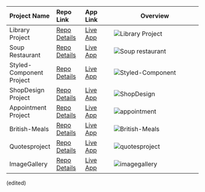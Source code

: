 
<table class="table">
  <thead>
    <tr>
      <th align="left" width="15%">Project Name</th>
      <th align="left" width="15%">Repo Link</th>
      <th align="left" width="15%">App Link</th>
      <th align="center">Overview</th>
    </tr>
  </thead>
  <tbody>
     <tr>
      <td>Library Project</td></td>
      <td><a href="https://github.com/mbozkayaGitHub/Library-Project">Repo Details</td>
      <td><a href="https://library-project-sigma-ruddy.vercel.app/">Live App</td>
      <td><img src="https://github.com/mbozkayaGitHub/React-Project/assets/119006810/bdca13d9-4235-493f-9a66-85208f94f6ef.gif" alt="Library Project"></td>
    </tr>
     <tr>
      <td>Soup Restaurant</td></td>
      <td><a href="https://github.com/mbozkayaGitHub/Soup_Restaurant" target="_blank">Repo Details</td>
      <td><a href="https://vercel.com/mbozkayagithub/soup-restaurant" target="_blank">Live App</td>
      <td><img src="https://user-images.githubusercontent.com/119006810/232289080-408308e3-ba89-46a4-b29c-fb55cb1eb3aa.gif" alt="Soup restaurant"></td>
    </tr>
     <tr>
      <td>Styled-Component Project</td></td>
      <td><a href="https://github.com/mbozkayaGitHub/Styledcomponentproject" target="_blank">Repo Details</td>
      <td><a href="https://styledcomponentproject.vercel.app/" target="_blank">Live App</td>
      <td><img src="https://github.com/mbozkayaGitHub/React-Project/assets/119006810/c22ee6d4-3cbd-40d3-aae7-1273c2d96f63" alt="Styled-Component"></td>
       </tr>
     <tr>
      <td>ShopDesign Project</td></td>
      <td><a href="https://github.com/mbozkayaGitHub/ShopDesignReactRouter/tree/master" target="_blank">Repo Details</td>
      <td><a href="https://shop-design-react-router.vercel.app/" target="_blank">Live App</td>
      <td><img src="https://github.com/mbozkayaGitHub/React-Project/assets/119006810/73fc8bb8-8505-44ae-8ea0-5fdc4b353843" alt="ShopDesign"></td>
       </tr>
     <tr>
      <td>Appointment Project</td></td>
      <td><a href="https://github.com/mbozkayaGitHub/Appoinment-project" target="_blank">Repo Details</td>
      <td><a href="https://appoinment-project.vercel.app/" target="_blank">Live App</td>
      <td><img src="https://github.com/mbozkayaGitHub/React-Project/assets/119006810/a068774e-4e18-4826-b058-703fa39e620d" alt="appointment"></td>
       </tr>
     <tr>
      <td>British-Meals</td></td>
      <td><a href="https://github.com/mbozkayaGitHub/British-Meals" target="_blank">Repo Details</td>
      <td><a href="https://vercel.com/mbozkayagithub/british-meals" target="_blank">Live App</td>
      <td><img src="https://github.com/mbozkayaGitHub/React-Project/assets/119006810/f851b7bf-de4b-48cf-980b-e5cace80a106" alt="British-Meals"></td>
       </tr>
     <tr>
      <td>Quotesproject</td></td>
      <td><a href="https://github.com/mbozkayaGitHub/quotesproject" target="_blank">Repo Details</td>
      <td><a href="https://vercel.com/mbozkayagithub/quotesproject" target="_blank">Live App</td>
      <td><img src="https://github.com/mbozkayaGitHub/React-Project/assets/119006810/4423bff0-3db7-4bf5-b08b-658b5222aabe" alt="quotesproject"></td>
       </tr>
     <tr>
      <td>ImageGallery</td></td>
      <td><a href="https://github.com/mbozkayaGitHub/imagegallery" target="_blank">Repo Details</td>
      <td><a href="https://imagegallery-alpha.vercel.app/" target="_blank">Live App</td>
      <td><img src="https://github.com/mbozkayaGitHub/React-Project/assets/119006810/89dffb32-ab31-4083-9bdf-4fbce458c1fd" alt="imagegallery"></td>
       </tr>
  </tbody>
</table> (edited) 
